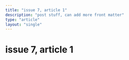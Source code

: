 ```yaml
---
title: "issue 7, article 1"
description: "post stuff, can add more front matter"
type: "article"
layout: "single"
---
```


# issue 7, article 1
